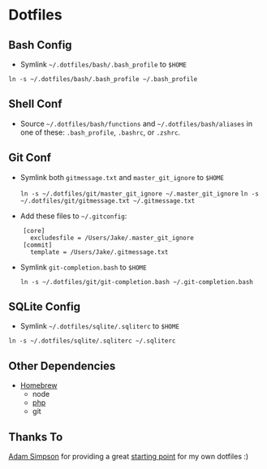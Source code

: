 # Dotfiles

## Bash Config

* Symlink `~/.dotfiles/bash/.bash_profile` to `$HOME`

 `ln -s ~/.dotfiles/bash/.bash_profile ~/.bash_profile`
 
## Shell Conf
* Source `~/.dotfiles/bash/functions` and `~/.dotfiles/bash/aliases` in one of these: `.bash_profile`, `.bashrc`, or `.zshrc`.

## Git Conf
* Symlink both `gitmessage.txt` and `master_git_ignore` to `$HOME`

  `ln -s ~/.dotfiles/git/master_git_ignore ~/.master_git_ignore`
  `ln -s ~/.dotfiles/git/gitmessage.txt ~/.gitmessage.txt`

 * Add these files to `~/.gitconfig`:

 ```
     [core]
       excludesfile = /Users/Jake/.master_git_ignore
     [commit]
       template = /Users/Jake/.gitmessage.txt
 ```

* Symlink `git-completion.bash` to `$HOME`

  `ln -s ~/.dotfiles/git/git-completion.bash ~/.git-completion.bash`

## SQLite Config

* Symlink `~/.dotfiles/sqlite/.sqliterc` to `$HOME`

 `ln -s ~/.dotfiles/sqlite/.sqliterc ~/.sqliterc`

## Other Dependencies

* [Homebrew](http://brew.sh)
  * node
  * [php](https://github.com/josegonzalez/homebrew-php)
  * git

## Thanks To

[Adam Simpson](https://twitter.com/a_simpson) for providing a great [starting point](https://github.com/asimpson/dotfiles) for my own dotfiles :)
